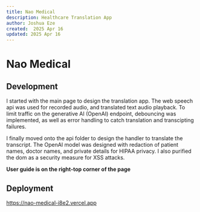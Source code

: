 ```yaml
---
title: Nao Medical
description: Healthcare Translation App
author: Joshua Eze
created:  2025 Apr 16
updated: 2025 Apr 16
---
```


Nao Medical
=========

## Development
I started with the main page to design the translation app. The web speech api was used for recorded audio, and translated text audio playback. To limit traffic on the generative AI (OpenAI) endpoint, debouncing was implemented, as well as error handling to catch translation and transcipting failures.

I finally moved onto the api folder to design the handler to translate the transcript. The OpenAI model was designed with redaction of patient names, doctor names, and private details for HIPAA privacy. I also purified the dom as a security measure for XSS attacks.

__User guide is on the right-top corner of the page__

## Deployment

https://nao-medical-i8e2.vercel.app




